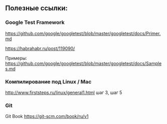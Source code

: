 ## Полезные ссылки:

### Google Test Framework

https://github.com/google/googletest/blob/master/googletest/docs/Primer.md

https://habrahabr.ru/post/119090/

Примеры: https://github.com/google/googletest/blob/master/googletest/docs/Samples.md

### Компилирование под Linux / Mac 

http://www.firststeps.ru/linux/general1.html шаг 3, шаг 5

### Git

Git Book https://git-scm.com/book/ru/v1
